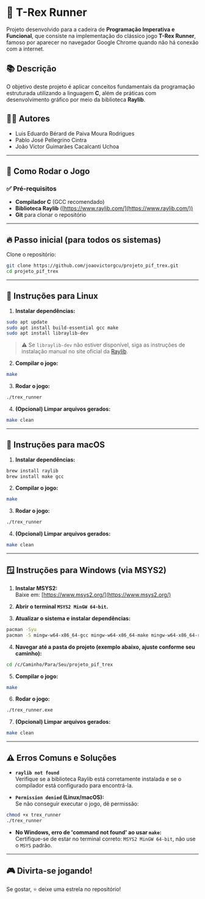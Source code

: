 
# 🦖 T-Rex Runner

Projeto desenvolvido para a cadeira de **Programação Imperativa e Funcional**, que consiste na implementação do clássico jogo **T-Rex Runner**, famoso por aparecer no navegador Google Chrome quando não há conexão com a internet.

## 📚 Descrição

O objetivo deste projeto é aplicar conceitos fundamentais da programação estruturada utilizando a linguagem **C**, além de práticas com desenvolvimento gráfico por meio da biblioteca **Raylib**.

## 👨‍💻 Autores

- Luis Eduardo Bérard de Paiva Moura Rodrigues  
- Pablo José Pellegrino Cintra  
- João Victor Guimarães Cacalcanti Uchoa  

---

## 🚀 Como Rodar o Jogo

### ✅ Pré-requisitos

- **Compilador C** (GCC recomendado)  
- **Biblioteca Raylib** ([https://www.raylib.com/](https://www.raylib.com/))  
- **Git** para clonar o repositório  

---

## 🔥 Passo inicial (para todos os sistemas)

Clone o repositório:

```bash
git clone https://github.com/joaovictorgcu/projeto_pif_trex.git
cd projeto_pif_trex
```

---

## 🐧 Instruções para Linux

1. **Instalar dependências:**

```bash
sudo apt update
sudo apt install build-essential gcc make
sudo apt install libraylib-dev
```

> ⚠️ Se `libraylib-dev` não estiver disponível, siga as instruções de instalação manual no site oficial da [Raylib](https://www.raylib.com/).

2. **Compilar o jogo:**

```bash
make
```

3. **Rodar o jogo:**

```bash
./trex_runner
```

4. **(Opcional) Limpar arquivos gerados:**

```bash
make clean
```

---

## 🍎 Instruções para macOS

1. **Instalar dependências:**

```bash
brew install raylib
brew install make gcc
```

2. **Compilar o jogo:**

```bash
make
```

3. **Rodar o jogo:**

```bash
./trex_runner
```

4. **(Opcional) Limpar arquivos gerados:**

```bash
make clean
```

---

## 🪟 Instruções para Windows (via MSYS2)

1. **Instalar MSYS2:**  
Baixe em: [https://www.msys2.org/](https://www.msys2.org/)

2. **Abrir o terminal `MSYS2 MinGW 64-bit`.**

3. **Atualizar o sistema e instalar dependências:**

```bash
pacman -Syu
pacman -S mingw-w64-x86_64-gcc mingw-w64-x86_64-make mingw-w64-x86_64-raylib git
```

4. **Navegar até a pasta do projeto (exemplo abaixo, ajuste conforme seu caminho):**

```bash
cd /c/Caminho/Para/Seu/projeto_pif_trex
```

5. **Compilar o jogo:**

```bash
make
```

6. **Rodar o jogo:**

```bash
./trex_runner.exe
```

7. **(Opcional) Limpar arquivos gerados:**

```bash
make clean
```

---

## ⚠️ Erros Comuns e Soluções

- **`raylib not found`**  
Verifique se a biblioteca Raylib está corretamente instalada e se o compilador está configurado para encontrá-la.

- **`Permission denied` (Linux/macOS):**  
Se não conseguir executar o jogo, dê permissão:

```bash
chmod +x trex_runner
./trex_runner
```

- **No Windows, erro de 'command not found' ao usar `make`:**  
Certifique-se de estar no terminal correto: `MSYS2 MinGW 64-bit`, não use o `MSYS` padrão.

---

## 🎮 Divirta-se jogando!  
Se gostar, ⭐ deixe uma estrela no repositório!
